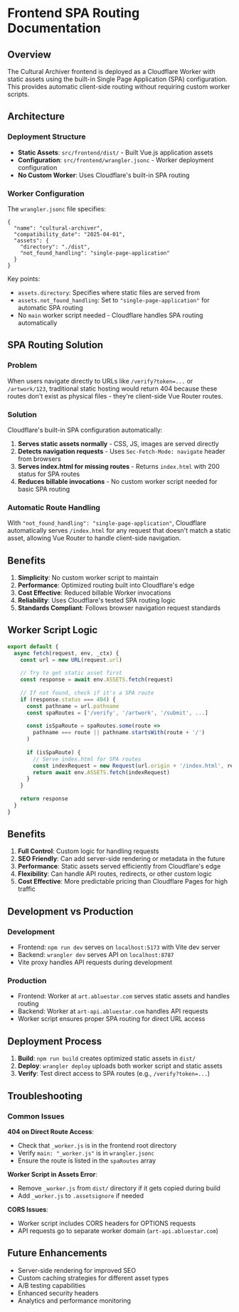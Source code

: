 # Frontend SPA Routing Documentation

## Overview

The Cultural Archiver frontend is deployed as a Cloudflare Worker with static assets using the built-in Single Page Application (SPA) configuration. This provides automatic client-side routing without requiring custom worker scripts.

## Architecture

### Deployment Structure
- **Static Assets**: `src/frontend/dist/` - Built Vue.js application assets
- **Configuration**: `src/frontend/wrangler.jsonc` - Worker deployment configuration
- **No Custom Worker**: Uses Cloudflare's built-in SPA routing

### Worker Configuration

The `wrangler.jsonc` file specifies:
```jsonc
{
  "name": "cultural-archiver",
  "compatibility_date": "2025-04-01", 
  "assets": {
    "directory": "./dist",
    "not_found_handling": "single-page-application"
  }
}
```

Key points:
- `assets.directory`: Specifies where static files are served from
- `assets.not_found_handling`: Set to `"single-page-application"` for automatic SPA routing
- No `main` worker script needed - Cloudflare handles SPA routing automatically

## SPA Routing Solution

### Problem
When users navigate directly to URLs like `/verify?token=...` or `/artwork/123`, traditional static hosting would return 404 because these routes don't exist as physical files - they're client-side Vue Router routes.

### Solution
Cloudflare's built-in SPA configuration automatically:

1. **Serves static assets normally** - CSS, JS, images are served directly
2. **Detects navigation requests** - Uses `Sec-Fetch-Mode: navigate` header from browsers  
3. **Serves index.html for missing routes** - Returns `index.html` with 200 status for SPA routes
4. **Reduces billable invocations** - No custom worker script needed for basic SPA routing

### Automatic Route Handling
With `"not_found_handling": "single-page-application"`, Cloudflare automatically serves `/index.html` for any request that doesn't match a static asset, allowing Vue Router to handle client-side navigation.

## Benefits

1. **Simplicity**: No custom worker script to maintain
2. **Performance**: Optimized routing built into Cloudflare's edge
3. **Cost Effective**: Reduced billable Worker invocations  
4. **Reliability**: Uses Cloudflare's tested SPA routing logic
5. **Standards Compliant**: Follows browser navigation request standards

## Worker Script Logic

```javascript
export default {
  async fetch(request, env, _ctx) {
    const url = new URL(request.url)
    
    // Try to get static asset first
    const response = await env.ASSETS.fetch(request)
    
    // If not found, check if it's a SPA route
    if (response.status === 404) {
      const pathname = url.pathname
      const spaRoutes = ['/verify', '/artwork', '/submit', ...]
      
      const isSpaRoute = spaRoutes.some(route => 
        pathname === route || pathname.startsWith(route + '/')
      )
      
      if (isSpaRoute) {
        // Serve index.html for SPA routes
        const indexRequest = new Request(url.origin + '/index.html', request)
        return await env.ASSETS.fetch(indexRequest)
      }
    }
    
    return response
  }
}
```

## Benefits

1. **Full Control**: Custom logic for handling requests
2. **SEO Friendly**: Can add server-side rendering or metadata in the future
3. **Performance**: Static assets served efficiently from Cloudflare's edge
4. **Flexibility**: Can handle API routes, redirects, or other custom logic
5. **Cost Effective**: More predictable pricing than Cloudflare Pages for high traffic

## Development vs Production

### Development
- Frontend: `npm run dev` serves on `localhost:5173` with Vite dev server
- Backend: `wrangler dev` serves API on `localhost:8787`
- Vite proxy handles API requests during development

### Production  
- Frontend: Worker at `art.abluestar.com` serves static assets and handles routing
- Backend: Worker at `art-api.abluestar.com` handles API requests
- Worker script ensures proper SPA routing for direct URL access

## Deployment Process

1. **Build**: `npm run build` creates optimized static assets in `dist/`
2. **Deploy**: `wrangler deploy` uploads both worker script and static assets
3. **Verify**: Test direct access to SPA routes (e.g., `/verify?token=...`)

## Troubleshooting

### Common Issues

**404 on Direct Route Access**:
- Check that `_worker.js` is in the frontend root directory
- Verify `main: "_worker.js"` is in `wrangler.jsonc`
- Ensure the route is listed in the `spaRoutes` array

**Worker Script in Assets Error**:
- Remove `_worker.js` from `dist/` directory if it gets copied during build
- Add `_worker.js` to `.assetsignore` if needed

**CORS Issues**:
- Worker script includes CORS headers for OPTIONS requests
- API requests go to separate worker domain (`art-api.abluestar.com`)

## Future Enhancements

- Server-side rendering for improved SEO
- Custom caching strategies for different asset types
- A/B testing capabilities
- Enhanced security headers
- Analytics and performance monitoring
